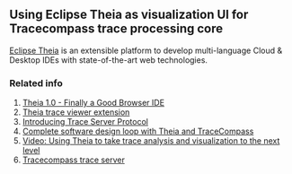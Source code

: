 ## Using Eclipse Theia as visualization UI for Tracecompass trace processing core

[Eclipse Theia](https://theia-ide.org) is an extensible platform to develop multi-language Cloud & Desktop IDEs with state-of-the-art web technologies.

### Related info
1. [Theia 1.0 - Finally a Good Browser IDE](https://dev.to/svenefftinge/theia-1-0-finally-a-good-browser-ide-3ok0)
1. [Theia trace viewer extension](https://github.com/theia-ide/theia-trace-extension)
1. [Introducing Trace Server Protocol](https://wiki.eclipse.org/images/b/bf/EclipseTSP-CommunityMeeting-28March2019.pdf)
1. [Complete software design loop with Theia and TraceCompass](https://wiki.eclipse.org/images/2/2b/EclipseConEurope2019-TSP-IDSL.pdf)
1. [Video: Using Theia to take trace analysis and visualization to the next level
](https://www.youtube.com/watch?v=Fysg1mOadik)
1. [Tracecompass trace server](https://github.com/tracecompass/tracecompass-incubator/tree/master/trace-server)
